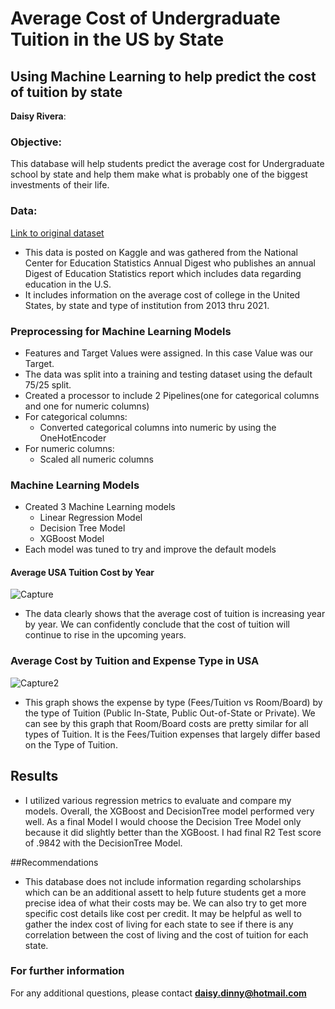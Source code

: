 # Average Cost of Undergraduate Tuition in the US by State
## Using Machine Learning to help predict the cost of tuition by state
**Daisy Rivera**: 
### Objective:
This database will help students predict the average cost for Undergraduate school by state and help them make what is probably one of the biggest investments of their life.
### Data:
[Link to original dataset](https://www.kaggle.com/datasets/bhargavchirumamilla/average-cost-of-undergraduate-student-by-state-usa) <br>
- This data is posted on Kaggle and was gathered from the National Center for Education Statistics Annual Digest who publishes an annual Digest of Education Statistics report which includes data regarding education in the U.S. 
- It includes information on the average cost of college in the United States, by state and type of institution from 2013 thru 2021.


### Preprocessing for Machine Learning Models
- Features and Target Values were assigned. In this case Value was our Target.
- The data was split into a training and testing dataset using the default 75/25 split.
- Created a processor to include 2 Pipelines(one for categorical columns and one for numeric columns)
 - For categorical columns:
   - Converted categorical columns into numeric by using the OneHotEncoder
 - For numeric columns:
   - Scaled all numeric columns
 
 ### Machine Learning Models
 - Created 3 Machine Learning models
   - Linear Regression Model
   - Decision Tree Model
   - XGBoost Model
  - Each model was tuned to try and improve the default models
   
 #### Average USA Tuition Cost by Year
![Capture](https://user-images.githubusercontent.com/122565297/230646504-65530aa5-5e67-45fe-84f9-774e9533f6cd.PNG)
- The data clearly shows that the average cost of tuition is increasing year by year. We can confidently conclude that the cost of tuition will continue to rise in the upcoming years.

### Average Cost by Tuition and Expense Type in USA
![Capture2](https://user-images.githubusercontent.com/122565297/230646585-9ac924d0-6bfc-48aa-a9ca-e6ff8ec004ab.PNG)
- This graph shows the expense by type (Fees/Tuition vs Room/Board) by the type of Tuition (Public In-State, Public Out-of-State or Private). We can see by this graph that Room/Board costs are pretty similar for all types of Tuition. It is the Fees/Tuition expenses that largely differ based on the Type of Tuition.

## Results
-  I utilized various regression metrics to evaluate and compare my models. Overall, the XGBoost and DecisionTree model performed very well. As a final Model I would choose the Decision Tree Model only because it did slightly better than the XGBoost. I had final R2 Test score of .9842 with the DecisionTree Model. 

##Recommendations
- This database does not include information regarding scholarships which can be an additional assett to help future students get a more precise idea of what their costs may be. We can also try to get more specific cost details like cost per credit. It may be helpful as well to gather the index cost of living for each state to see if there is any correlation between the cost of living and the cost of tuition for each state.

### For further information
For any additional questions, please contact **daisy.dinny@hotmail.com**

